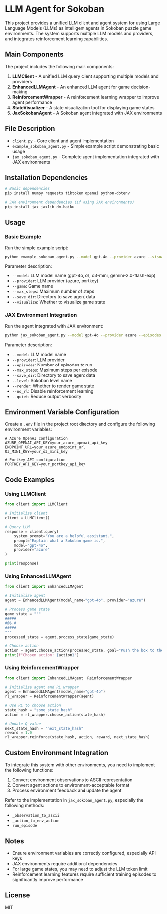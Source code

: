 # LLM Agent for Sokoban

This project provides a unified LLM client and agent system for using Large Language Models (LLMs) as intelligent agents in Sokoban puzzle game environments. The system supports multiple LLM models and providers, and integrates reinforcement learning capabilities.

## Main Components

The project includes the following main components:

1. **LLMClient** - A unified LLM query client supporting multiple models and providers
2. **EnhancedLLMAgent** - An enhanced LLM agent for game decision-making
3. **ReinforcementWrapper** - A reinforcement learning wrapper to improve agent performance
4. **StateVisualizer** - A state visualization tool for displaying game states
5. **JaxSokobanAgent** - A Sokoban agent integrated with JAX environments

## File Description

- `client.py` - Core client and agent implementation
- `example_sokoban_agent.py` - Simple example script demonstrating basic usage
- `jax_sokoban_agent.py` - Complete agent implementation integrated with JAX environments

## Installation Dependencies

```bash
# Basic dependencies
pip install numpy requests tiktoken openai python-dotenv

# JAX environment dependencies (if using JAX environments)
pip install jax jaxlib dm-haiku
```

## Usage

### Basic Example

Run the simple example script:

```bash
python example_sokoban_agent.py --model gpt-4o --provider azure --visualize
```

Parameter description:
- `--model`: LLM model name (gpt-4o, o1, o3-mini, gemini-2.0-flash-exp)
- `--provider`: LLM provider (azure, portkey)
- `--game`: Game name
- `--max_steps`: Maximum number of steps
- `--save_dir`: Directory to save agent data
- `--visualize`: Whether to visualize game state

### JAX Environment Integration

Run the agent integrated with JAX environment:

```bash
python jax_sokoban_agent.py --model gpt-4o --provider azure --episodes 5 --render
```

Parameter description:
- `--model`: LLM model name
- `--provider`: LLM provider
- `--episodes`: Number of episodes to run
- `--max_steps`: Maximum steps per episode
- `--save_dir`: Directory to save agent data
- `--level`: Sokoban level name
- `--render`: Whether to render game state
- `--no_rl`: Disable reinforcement learning
- `--quiet`: Reduce output verbosity

## Environment Variable Configuration

Create a `.env` file in the project root directory and configure the following environment variables:

```
# Azure OpenAI configuration
AZURE_OPENAI_API_KEY=your_azure_openai_api_key
ENDPOINT_URL=your_azure_endpoint_url
O3_MINI_KEY=your_o3_mini_key

# Portkey API configuration
PORTKEY_API_KEY=your_portkey_api_key
```

## Code Examples

### Using LLMClient

```python
from client import LLMClient

# Initialize client
client = LLMClient()

# Query LLM
response = client.query(
    system_prompt="You are a helpful assistant.",
    prompt="Explain what a Sokoban game is.",
    model="gpt-4o",
    provider="azure"
)

print(response)
```

### Using EnhancedLLMAgent

```python
from client import EnhancedLLMAgent

# Initialize agent
agent = EnhancedLLMAgent(model_name="gpt-4o", provider="azure")

# Process game state
game_state = """
#####
#@$.#
#####
"""
processed_state = agent.process_state(game_state)

# Choose action
action = agent.choose_action(processed_state, goal="Push the box to the target position")
print(f"Chosen action: {action}")
```

### Using ReinforcementWrapper

```python
from client import EnhancedLLMAgent, ReinforcementWrapper

# Initialize agent and RL wrapper
agent = EnhancedLLMAgent(model_name="gpt-4o")
rl_wrapper = ReinforcementWrapper(agent)

# Use RL to choose action
state_hash = "some_state_hash"
action = rl_wrapper.choose_action(state_hash)

# Update Q-value
next_state_hash = "next_state_hash"
reward = 1.0
rl_wrapper.reinforce(state_hash, action, reward, next_state_hash)
```

## Custom Environment Integration

To integrate this system with other environments, you need to implement the following functions:

1. Convert environment observations to ASCII representation
2. Convert agent actions to environment-acceptable format
3. Process environment feedback and update the agent

Refer to the implementation in `jax_sokoban_agent.py`, especially the following methods:
- `_observation_to_ascii`
- `_action_to_env_action`
- `run_episode`

## Notes

- Ensure environment variables are correctly configured, especially API keys
- JAX environments require additional dependencies
- For large game states, you may need to adjust the LLM token limit
- Reinforcement learning features require sufficient training episodes to significantly improve performance

## License

MIT
